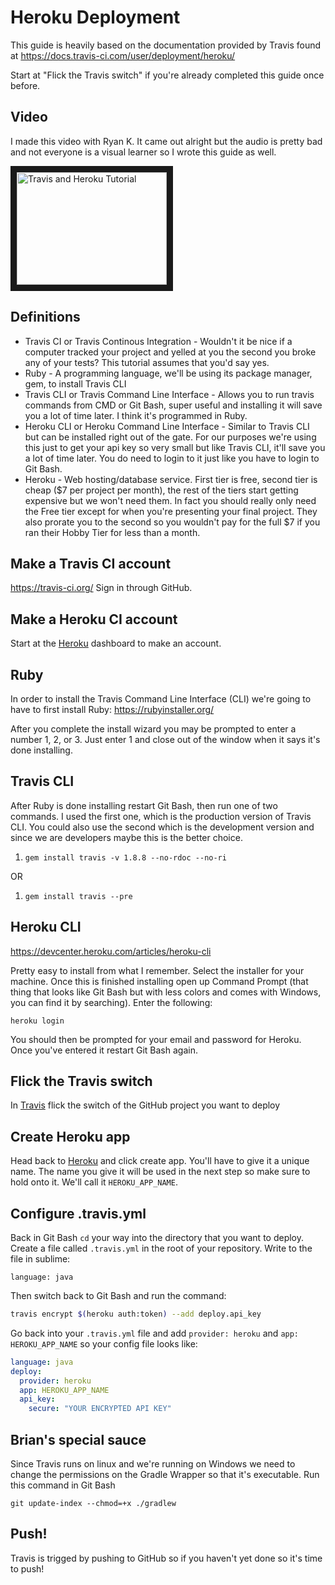 # Heroku Deployment
This guide is heavily based on the documentation provided by Travis found at https://docs.travis-ci.com/user/deployment/heroku/

Start at "Flick the Travis switch" if you're already completed this guide once before.

## Video
I made this video with Ryan K. It came out alright but the audio is pretty bad and not everyone is a visual learner so I wrote this guide as well.

<a href="http://www.youtube.com/watch?feature=player_embedded&v=SJY_kbk-YcA" target="_blank"><img src="http://img.youtube.com/vi/SJY_kbk-YcA/0.jpg" 
alt="Travis and Heroku Tutorial" width="240" height="180" border="10" /></a>

## Definitions
* Travis CI or Travis Continous Integration - Wouldn't it be nice if a computer tracked your project and yelled at you the second you broke any of your tests? This tutorial assumes that you'd say yes.
* Ruby - A programming language, we'll be using its package manager, gem, to install Travis CLI
* Travis CLI or Travis Command Line Interface - Allows you to run travis commands from CMD or Git Bash, super useful and installing it will save you a lot of time later. I think it's programmed in Ruby.
* Heroku CLI or Heroku Command Line Interface - Similar to Travis CLI but can be installed right out of the gate. For our purposes we're using this just to get your api key so very small but like Travis CLI, it'll save you a lot of time later. You do need to login to it just like you have to login to Git Bash.
* Heroku - Web hosting/database service. First tier is free, second tier is cheap ($7 per project per month), the rest of the tiers start getting expensive but we won't need them. In fact you should really only need the Free tier except for when you're presenting your final project. They also prorate you to the second so you wouldn't pay for the full $7 if you ran their Hobby Tier for less than a month.

## Make a Travis CI account
https://travis-ci.org/
Sign in through GitHub.

## Make a Heroku CI account
Start at the [Heroku] dashboard to make an account.

## Ruby
In order to install the Travis Command Line Interface (CLI) we're going to have to first install Ruby: https://rubyinstaller.org/

After you complete the install wizard you may be prompted to enter a number 1, 2, or 3. Just enter 1 and close out of the window when it says it's done installing.

## Travis CLI
After Ruby is done installing restart Git Bash, then run one of two commands. I used the first one, which is the production version of Travis CLI. You could also use the second which is the development version and since we are developers maybe this is the better choice.
1. `gem install travis -v 1.8.8 --no-rdoc --no-ri`

OR

1. `gem install travis --pre`

## Heroku CLI
https://devcenter.heroku.com/articles/heroku-cli

Pretty easy to install from what I remember. Select the installer for your machine. Once this is finished installing open up Command Prompt (that thing that looks like Git Bash but with less colors and comes with Windows, you can find it by searching). Enter the following:
```
heroku login
```
You should then be prompted for your email and password for Heroku. Once you've entered it restart Git Bash again.

## Flick the Travis switch
In [Travis] flick the switch of the GitHub project you want to deploy

## Create Heroku app
Head back to [Heroku] and click create app. You'll have to give it a unique name. The name you give it will be used in the next step so make sure to hold onto it. We'll call it `HEROKU_APP_NAME`.

## Configure .travis.yml
Back in Git Bash `cd` your way into the directory that you want to deploy. Create a file called `.travis.yml` in the root of your repository. Write to the file in sublime:
```
language: java
```
Then switch back to Git Bash and run the command:
```bash
travis encrypt $(heroku auth:token) --add deploy.api_key
```
Go back into your `.travis.yml` file and add `provider: heroku` and `app: HEROKU_APP_NAME` so your config file looks like:
```yml
language: java
deploy:
  provider: heroku
  app: HEROKU_APP_NAME
  api_key:
    secure: "YOUR ENCRYPTED API KEY"
```

## Brian's special sauce
Since Travis runs on linux and we're running on Windows we need to change the permissions on the Gradle Wrapper so that it's executable. Run this command in Git Bash
```
git update-index --chmod=+x ./gradlew
```

## Push!
Travis is trigged by pushing to GitHub so if you haven't yet done so it's time to push!

[Heroku]: https://dashboard.heroku.com
[Travis]: https://travis-ci.org